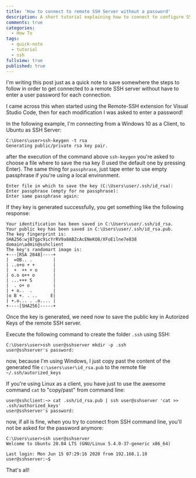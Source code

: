 ```yaml
---
title: 'How to connect to remote SSH Server without a password'
description: A short tutorial explaining how to connect to configure SSH to get connected to a remote server without been asked for a password for each connection.
comments: true
categories:
  - How To
tags:
  - quick-note
  - tutorial
  - ssh
fullview: true
published: true
---
```


I'm writing this post just as a quick note to save somewhere the steps to follow in order to get connected to a remote SSH server without have to enter a user password for each connection.

I came across this when started using the Remote-SSH extension for Visual Studio Code, then for each modification I was asked to enter a password!

In the following example, I'm connecting from a Windows 10 as a Client, to Ubuntu as SSH Server:

```posh
C:\Users\user>ssh-keygen -t rsa
Generating public/private rsa key pair.
```

after the execution of the command above `ssh-keygen` you're asked to choose a file where to save the rsa key (I used the default one by pressing Enter). The same thing for `passphrase`, just tape enter to use empty passphrase if you're using a local environment.

```posh
Enter file in which to save the key (C:\Users\user/.ssh/id_rsa):
Enter passphrase (empty for no passphrase):
Enter same passphrase again:
```

If they key is generated successfully, you get something like the following response:

```
Your identification has been saved in C:\Users\user/.ssh/id_rsa.
Your public key has been saved in C:\Users\user/.ssh/id_rsa.pub.
The key fingerprint is:
SHA256:wjB7gpc9icYrRV9a8ABZcAcENeKO8/XFoEilne7e838 domain\admin@sshclient
The key's randomart image is:
+---[RSA 2048]----+
|  =OB.. .        |
| ..o+o + +       |
|  +  ++ + o      |
| o.o o++ o       |
| ...+++ S        |
|  . o+ o         |
| + o..  .        |
|o B +. . ..     E|
| +.o... . .o.... |
+----[SHA256]-----+
```

Once the key is generated, we need now to save the public key in Autorized Keys of the remote SSH server.

Execute the following command to create the folder `.ssh` using SSH:

```posh
C:\Users\user>ssh user@sshserver mkdir -p .ssh
user@sshserver's password:
```

now, because I'm using Windows, I just copy past the content of the generated file `c:\users\user\id_rsa.pub` to the remote file `~/.ssh/autorized_keys`

If you're using Linux as a client, you have just to use the awesome command `cat` to "copy/past" from command line:

```shell
user@sshclient:~> cat .ssh/id_rsa.pub | ssh user@sshserver 'cat >> .ssh/authorized_keys'
user@sshserver's password:
```

now, if all is fine, when you try to connect from SSH command line, you'll not be asked for the password anymore:

```posh
C:\Users\user>ssh user@sshserver
Welcome to Ubuntu 20.04 LTS (GNU/Linux 5.4.0-37-generic x86_64)

Last login: Mon Jun 15 07:29:16 2020 from 192.168.1.10
user@sshserver:~$
```

That's all!


